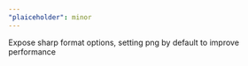 ```yaml
---
"plaiceholder": minor
---
```


Expose sharp format options, setting png by default to improve performance
